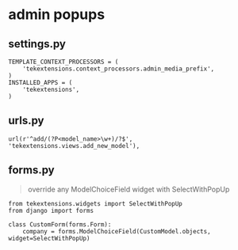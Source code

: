 admin popups
====================
settings.py
--------------------
    TEMPLATE_CONTEXT_PROCESSORS = (
        'tekextensions.context_processors.admin_media_prefix',
    )
    INSTALLED_APPS = (
        'tekextensions',
    )

urls.py
--------------------
    url(r'^add/(?P<model_name>\w+)/?$', 'tekextensions.views.add_new_model'),

forms.py
--------------------
>override any ModelChoiceField widget with SelectWithPopUp

    from tekextensions.widgets import SelectWithPopUp
    from django import forms
    
    class CustomForm(forms.Form):
        company = forms.ModelChoiceField(CustomModel.objects, widget=SelectWithPopUp)
